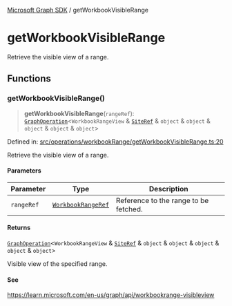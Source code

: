 [Microsoft Graph SDK](README.md) / getWorkbookVisibleRange

# getWorkbookVisibleRange

Retrieve the visible view of a range.

## Functions

### getWorkbookVisibleRange()

> **getWorkbookVisibleRange**(`rangeRef`): [`GraphOperation`](GraphOperation.md#graphoperation)\<`WorkbookRangeView` & [`SiteRef`](SiteRef.md#siteref) & `object` & `object` & `object` & `object` & `object`\>

Defined in: [src/operations/workbookRange/getWorkbookVisibleRange.ts:20](https://github.com/Future-Secure-AI/microsoft-graph/blob/main/src/operations/workbookRange/getWorkbookVisibleRange.ts#L20)

Retrieve the visible view of a range.

#### Parameters

| Parameter | Type | Description |
| ------ | ------ | ------ |
| `rangeRef` | [`WorkbookRangeRef`](WorkbookRangeRef.md#workbookrangeref) | Reference to the range to be fetched. |

#### Returns

[`GraphOperation`](GraphOperation.md#graphoperation)\<`WorkbookRangeView` & [`SiteRef`](SiteRef.md#siteref) & `object` & `object` & `object` & `object` & `object`\>

Visible view of the specified range.

#### See

https://learn.microsoft.com/en-us/graph/api/workbookrange-visibleview
